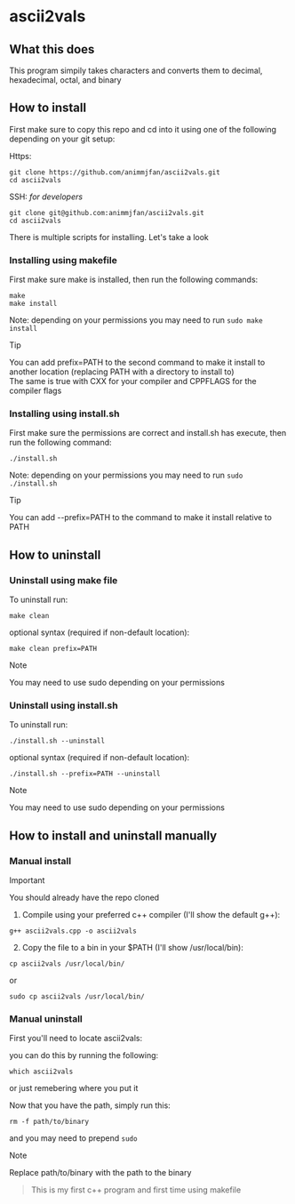 # ascii2vals

## What this does
This program simpily takes characters and converts them to decimal, hexadecimal, octal, and binary  

## How to install
First make sure to copy this repo and cd into it using one of the following depending on your git setup:

Https:
```
git clone https://github.com/animmjfan/ascii2vals.git
cd ascii2vals
```
SSH: *for developers*
```
git clone git@github.com:animmjfan/ascii2vals.git
cd ascii2vals
```

There is multiple scripts for installing. Let's take a look

### Installing using makefile
First make sure make is installed, then run the following commands:
```
make
make install
```
Note: depending on your permissions you may need to run `sudo make install`

> [!TIP]
> You can add prefix=PATH to the second command to make it install to another location (replacing PATH with a directory to install to)  
> The same is true with CXX for your compiler and CPPFLAGS for the compiler flags

### Installing using install.sh
First make sure the permissions are correct and install.sh has execute, then run the following command:
```
./install.sh
```
Note: depending on your permissions you may need to run `sudo ./install.sh`

> [!TIP]
> You can add --prefix=PATH to the command to make it install relative to PATH

## How to uninstall
### Uninstall using make file
To uninstall run:
```
make clean
```
optional syntax (required if non-default location):
```
make clean prefix=PATH
```
> [!NOTE]
> You may need to use sudo depending on your permissions

### Uninstall using install.sh
To uninstall run:
```
./install.sh --uninstall
```
optional syntax (required if non-default location):
```
./install.sh --prefix=PATH --uninstall
```
> [!NOTE]
> You may need to use sudo depending on your permissions

## How to install and uninstall manually
### Manual install
> [!IMPORTANT]
> You should already have the repo cloned

1. Compile using your preferred c++ compiler (I'll show the default g++):
```
g++ ascii2vals.cpp -o ascii2vals
```
2. Copy the file to a bin in your $PATH (I'll show /usr/local/bin):
```
cp ascii2vals /usr/local/bin/
```
or
```
sudo cp ascii2vals /usr/local/bin/
```

### Manual uninstall
First you'll need to locate ascii2vals:

you can do this by running the following:
```
which ascii2vals
```
or just remebering where you put it

Now that you have the path, simply run this:
```
rm -f path/to/binary
```
and you may need to prepend `sudo`
> [!NOTE]
> Replace path/to/binary with the path to the binary

> This is my first c++ program and first time using makefile

